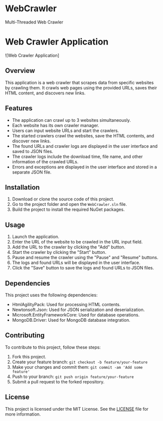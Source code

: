 # WebCrawler
Multi-Threaded Web Crawler

# Web Crawler Application

![Web Crawler Application]

## Overview

This application is a web crawler that scrapes data from specific websites by crawling them. It crawls web pages using the provided URLs, saves their HTML content, and discovers new links.

## Features

- The application can crawl up to 3 websites simultaneously.
- Each website has its own crawler manager.
- Users can input website URLs and start the crawlers.
- The started crawlers crawl the websites, save the HTML contents, and discover new links.
- The found URLs and crawler logs are displayed in the user interface and saved to JSON files.
- The crawler logs include the download time, file name, and other information of the crawled URLs.
- Errors and exceptions are displayed in the user interface and stored in a separate JSON file.

## Installation

1. Download or clone the source code of this project.
2. Go to the project folder and open the `WebCrawler.sln` file.
3. Build the project to install the required NuGet packages.

## Usage

1. Launch the application.
2. Enter the URL of the website to be crawled in the URL input field.
3. Add the URL to the crawler by clicking the "Add" button.
4. Start the crawler by clicking the "Start" button.
5. Pause and resume the crawler using the "Pause" and "Resume" buttons.
6. The logs and found URLs will be displayed in the user interface.
7. Click the "Save" button to save the logs and found URLs to JSON files.

## Dependencies

This project uses the following dependencies:

- HtmlAgilityPack: Used for processing HTML contents.
- Newtonsoft.Json: Used for JSON serialization and deserialization.
- Microsoft.EntityFrameworkCore: Used for database operations.
- MongoDB.Driver: Used for MongoDB database integration.

## Contributing

To contribute to this project, follow these steps:

1. Fork this project.
2. Create your feature branch: `git checkout -b feature/your-feature`
3. Make your changes and commit them: `git commit -am 'Add some feature'`
4. Push to your branch: `git push origin feature/your-feature`
5. Submit a pull request to the forked repository.

## License

This project is licensed under the MIT License. See the [LICENSE](LICENSE) file for more information.

